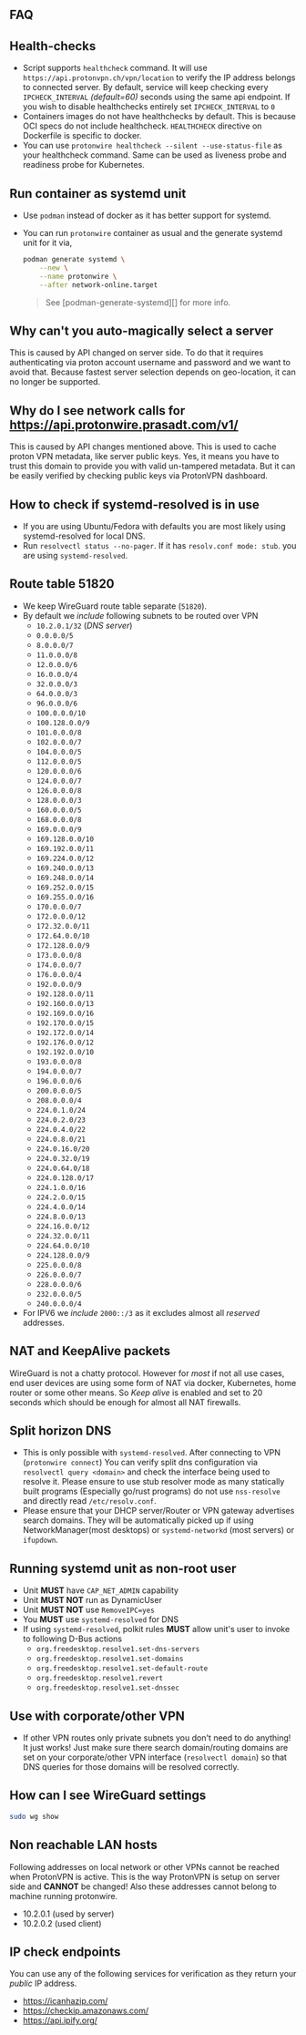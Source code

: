 ## FAQ

## Health-checks

- Script supports `healthcheck` command. It will use `https://api.protonvpn.ch/vpn/location` to verify the IP address belongs to connected server. By default, service will keep checking every `IPCHECK_INTERVAL` _(default=60)_ seconds using the same api endpoint. If you wish to disable healthchecks entirely set `IPCHECK_INTERVAL` to `0`
- Containers images do not have healthchecks by default. This is because OCI specs do not include healthcheck. `HEALTHCHECK` directive on Dockerfile is specific to docker.
- You can use `protonwire healthcheck --silent --use-status-file` as your healthcheck command. Same can be used as liveness probe and readiness probe for Kubernetes.

## Run container as systemd unit

- Use `podman` instead of docker as it has better support for systemd.
- You can run `protonwire` container as usual and the generate systemd unit for it via,

    ```bash
    podman generate systemd \
        --new \
        --name protonwire \
        --after network-online.target
    ```
    > See [podman-generate-systemd][] for more info.

## Why can't you auto-magically select a server

This is caused by API changed on server side.
To do that it requires authenticating via proton account username and password and we want to avoid that. Because fastest server selection depends on geo-location, it can no longer be supported.

## Why do I see network calls for https://api.protonwire.prasadt.com/v1/

This is caused by API changes mentioned above. This is used to cache proton VPN metadata, like server public keys. Yes, it means you have to trust this domain to provide you with valid un-tampered metadata. But it can be easily verified by checking public keys via ProtonVPN dashboard.

## How to check if systemd-resolved is in use

- If you are using Ubuntu/Fedora with defaults you are most likely using systemd-resolved for local DNS.
- Run `resolvectl status --no-pager`. If it has `resolv.conf mode: stub`.  you are using `systemd-resolved`.

## Route table 51820

- We keep WireGuard route table separate (`51820`).
- By default we _include_ following subnets to be routed over VPN
    - `10.2.0.1/32` (_DNS server_)
    - `0.0.0.0/5`
    - `8.0.0.0/7`
    - `11.0.0.0/8`
    - `12.0.0.0/6`
    - `16.0.0.0/4`
    - `32.0.0.0/3`
    - `64.0.0.0/3`
    - `96.0.0.0/6`
    - `100.0.0.0/10`
    - `100.128.0.0/9`
    - `101.0.0.0/8`
    - `102.0.0.0/7`
    - `104.0.0.0/5`
    - `112.0.0.0/5`
    - `120.0.0.0/6`
    - `124.0.0.0/7`
    - `126.0.0.0/8`
    - `128.0.0.0/3`
    - `160.0.0.0/5`
    - `168.0.0.0/8`
    - `169.0.0.0/9`
    - `169.128.0.0/10`
    - `169.192.0.0/11`
    - `169.224.0.0/12`
    - `169.240.0.0/13`
    - `169.248.0.0/14`
    - `169.252.0.0/15`
    - `169.255.0.0/16`
    - `170.0.0.0/7`
    - `172.0.0.0/12`
    - `172.32.0.0/11`
    - `172.64.0.0/10`
    - `172.128.0.0/9`
    - `173.0.0.0/8`
    - `174.0.0.0/7`
    - `176.0.0.0/4`
    - `192.0.0.0/9`
    - `192.128.0.0/11`
    - `192.160.0.0/13`
    - `192.169.0.0/16`
    - `192.170.0.0/15`
    - `192.172.0.0/14`
    - `192.176.0.0/12`
    - `192.192.0.0/10`
    - `193.0.0.0/8`
    - `194.0.0.0/7`
    - `196.0.0.0/6`
    - `200.0.0.0/5`
    - `208.0.0.0/4`
    - `224.0.1.0/24`
    - `224.0.2.0/23`
    - `224.0.4.0/22`
    - `224.0.8.0/21`
    - `224.0.16.0/20`
    - `224.0.32.0/19`
    - `224.0.64.0/18`
    - `224.0.128.0/17`
    - `224.1.0.0/16`
    - `224.2.0.0/15`
    - `224.4.0.0/14`
    - `224.8.0.0/13`
    - `224.16.0.0/12`
    - `224.32.0.0/11`
    - `224.64.0.0/10`
    - `224.128.0.0/9`
    - `225.0.0.0/8`
    - `226.0.0.0/7`
    - `228.0.0.0/6`
    - `232.0.0.0/5`
    - `240.0.0.0/4`
- For IPV6 we _include_ `2000::/3` as it excludes almost all _reserved_ addresses.

## NAT and KeepAlive packets

WireGuard is not a chatty protocol. However for _most_ if not all use cases, end user devices are using some form of NAT via docker, Kubernetes, home router or some other means. So _Keep alive_ is enabled and set to 20 seconds which should be enough for almost all NAT firewalls.

## Split horizon DNS

- This is only possible with `systemd-resolved`. After connecting to VPN (`protonwire connect`) You can verify split dns configuration via `resolvectl query <domain>` and check the interface being used to resolve it.
Please ensure to use stub resolver mode as many statically built programs (Especially go/rust programs) do not use `nss-resolve` and directly read `/etc/resolv.conf`.
- Please ensure that your DHCP server/Router or VPN gateway advertises search domains. They will be automatically picked up if using NetworkManager(most desktops) or `systemd-networkd` (most servers) or `ifupdown`.

## Running systemd unit as non-root user

- Unit **MUST** have `CAP_NET_ADMIN` capability
- Unit **MUST NOT** run as DynamicUser
- Unit **MUST NOT** use `RemoveIPC=yes`
- You **MUST** use `systemd-resolved` for DNS
- If using `systemd-resolved`, polkit rules **MUST** allow unit's user to invoke to following D-Bus actions
    - `org.freedesktop.resolve1.set-dns-servers`
    - `org.freedesktop.resolve1.set-domains`
    - `org.freedesktop.resolve1.set-default-route`
    - `org.freedesktop.resolve1.revert`
    - `org.freedesktop.resolve1.set-dnssec`

## Use with corporate/other VPN

- If other VPN routes only private subnets you don't need to do anything! It just works! Just make sure there search domain/routing domains are set on your corporate/other VPN interface (`resolvectl domain`) so that DNS queries for those domains will be resolved correctly.

## How can I see WireGuard settings

```bash
sudo wg show
```

## Non reachable LAN hosts

Following addresses on local network or other VPNs cannot be reached when ProtonVPN is active. This is the way ProtonVPN is setup on server side and **CANNOT** be changed!
Also these addresses cannot belong to machine running protonwire.
- 10.2.0.1 (used by server)
- 10.2.0.2 (used client)

## IP check endpoints

You can use any of the following services for verification as they return your _public_ IP address.
  * https://icanhazip.com/
  * https://checkip.amazonaws.com/
  * https://api.ipify.org/
